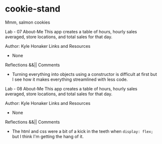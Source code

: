 # cookie-stand
Mmm, salmon cookies

Lab - 07
About-Me
This app creates a table of hours, hourly sales averaged, store locations, and total sales for that day.

Author: Kyle Honaker
Links and Resources
- None

Reflections &&|| Comments  
- Turning everything into objects using a constructor is difficult at first but I see how it makes everything streamlined with less code.


Lab - 08
About-Me
This app creates a table of hours, hourly sales averaged, store locations, and total sales for that day.

Author: Kyle Honaker
Links and Resources
- None

Reflections &&|| Comments  
- The html and css were a bit of a kick in the teeth when `display: flex;` but I think I'm getting the hang of it.